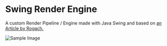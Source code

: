 # Swing Render Engine

A custom Render Pipeline / Engine made with Java Swing and based on [an Article by Rogach.](http://blog.rogach.org/2015/08/how-to-create-your-own-simple-3d-render.html)

![Sample Image](https://github.com/rausc-daniel/SwingRenderEngine/blob/master/img/SampleImage.png)